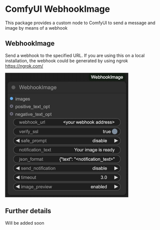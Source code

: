 # ComfyUI WebhookImage

This package provides a custom node to ComfyUI to send a message and image by means of a webhook

## WebhookImage

Send a webhook to the specified URL. 
If you are using this on a local installation, the webhook could be generated by using ngrok https://ngrok.com/

<img src="assets/webhookimage_node.jpg" width="400"/>

## Further details

Will be added soon


